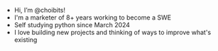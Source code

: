 - Hi, I’m @choibits!
- I'm a marketer of 8+ years working to become a SWE
- Self studying python since March 2024
- I love building new projects and thinking of ways to improve what's existing

<!---
choibits/choibits is a ✨ special ✨ repository because its `README.md` (this file) appears on your GitHub profile.
You can click the Preview link to take a look at your changes.
--->
